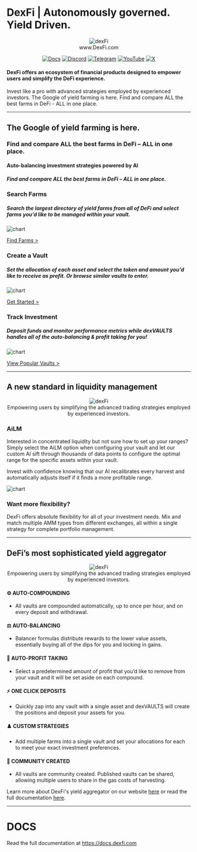 
# DexFi | Autonomously governed. Yield Driven.

<div id="header" align="center">
  <img src="https://dexfi.com/dexfiBanner.jpg" alt="dexFi" />
</div>

<div id="website" align="center">
  www.DexFi.com
</div>

<p align="center">
  <a href="https://docs.dexfi.com/"><img src="https://img.shields.io/badge/Docs-20B2AA?style=for-the-badge&amp;color=1e7df0" alt="Docs" /></a> 
  <a href="https://discord.gg/dexfinance"><img src="https://img.shields.io/badge/Discord-20B2AA?style=for-the-badge&amp;color=5865F2" alt="Discord" /></a> 
  <a href="https://t.me/dexfinance"><img src="https://img.shields.io/badge/Telegram-20B2AA?style=for-the-badge&amp;color=27A7E7" alt="Telegram" /></a> 
  <a href="https://www.youtube.com/@DexFinance"><img src="https://img.shields.io/badge/YouTube-20B2AA?style=for-the-badge&amp;color=c4302b" alt="YouTube" /></a> 
  <a href="https://x.com/DexFinance"><img src="https://img.shields.io/badge/X%20(Twitter)-20B2AA?style=for-the-badge&amp;color=050301" alt="X" /></a>
</p>


#### DexFi offers an ecosystem of financial products designed to empower users and simplify the DeFi experience. 

Invest like a pro with advanced strategies employed by experienced investors. The Google of yield farming is here. Find and compare ALL the best farms in DeFi - ALL in one place.

--------------------

## The Google of yield farming is here.

### Find and compare ALL the best farms in DeFi – ALL in one place.

#### Auto-balancing investment strategies powered by AI

##### Find and compare ALL the best farms in DeFi – ALL in one place.

### Search Farms
##### Search the largest directory of yield farms from all of DeFi and select farms you’d like to be managed within your vault.
![chart](https://dexfi.com/public/ad74bae187e9e7abfd33.gif)

[Find Farms >](https://dexfi.com/vaults/?find_farm=true)

### Create a Vault
##### Set the allocation of each asset and select the token and amount you’d like to receive as profit. Or browse similar vaults to enter.
![chart](https://dexfi.com/public/975c596d853edba60934.gif)

[Get Started >](https://dexfi.com/create-vault)

### Track Investment
##### Deposit funds and monitor performance metrics while dexVAULTS handles all of the auto-balancing & profit taking for you!
![chart](https://dexfi.com/public/4ddb073058f56b474b3f.gif)

[View Popular Vaults >](https://dexfi.com/vaults)

--------------------

## A new standard in liquidity management

<div id="header" align="center">
  <img src="https://dexfi.com/public/de30b29b6e6a94a1d2e8.gif" alt="dexFi" />
</div>

<div id="aggregator" align="center">
  Empowering users by simplifying the advanced trading strategies employed by experienced investors.
</div>

### AiLM

Interested in concentrated liquidity but not sure how to set up your ranges? Simply select the AiLM option when configuring your vault and let our custom AI sift through thousands of data points to configure the optimal range for the specific assets within your vault.

Invest with confidence knowing that our AI recalibrates every harvest and automatically adjusts itself if it finds a more profitable range.

![chart](https://dexfi.com/public/de30b29b6e6a94a1d2e8.gif)

### Want more flexibility?

DexFi offers absolute flexibility for all of your investment needs. Mix and match multiple AMM types from different exchanges, all within a single strategy for complete portfolio management.

-------------------------

## DeFi’s most sophisticated yield aggregator

<div id="header" align="center">
  <img src="https://dexfi.com/public/de30b29b6e6a94a1d2e8.gif" alt="dexFi" />
</div>

<div id="aggregator" align="center">
  Empowering users by simplifying the advanced trading strategies employed by experienced investors.
</div>

#### :gear: AUTO-COMPOUNDING
- All vaults are compounded automatically, up to once per hour, and on every deposit and withdrawal.

#### :balance_scale: AUTO-BALANCING
- Balancer formulas distribute rewards to the lower value assets, essentially buying all of the dips for you and locking in gains.

#### :money_with_wings: AUTO-PROFIT TAKING
- Select a predetermined amount of profit that you’d like to remove from your vault and it will be set aside on each compound.

#### :zap: ONE CLICK DEPOSITS
- Quickly zap into any vault with a single asset and dexVAULTS will create the positions and deposit your assets for you.

#### :chess_pawn: CUSTOM STRATEGIES
- Add multiple farms into a single vault and set your allocations for each to meet your exact investment preferences.

#### :busts_in_silhouette: COMMUNITY CREATED 
- All vaults are community created. Published vaults can be shared, allowing multiple users to share in the gas costs of harvesting.

Learn more about DexFi's yield aggregator on our website [here](https://dexfi.com) or read the full documentation [here](https://docs.dexfi.com).

-----------------------

# DOCS

Read the full documentation at https://docs.dexfi.com

